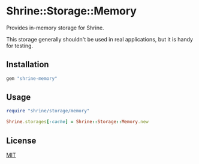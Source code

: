 # Shrine::Storage::Memory

Provides in-memory storage for Shrine.

This storage generally shouldn't be used in real applications, but it is handy
for testing.

## Installation

```ruby
gem "shrine-memory"
```

## Usage

```rb
require "shrine/storage/memory"

Shrine.storages[:cache] = Shrine::Storage::Memory.new
```

## License

[MIT](/LICENSE.txt)

